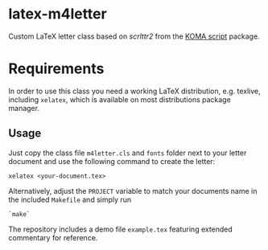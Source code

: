 latex-m4letter
============

Custom LaTeX letter class based on *scrlttr2* from the [KOMA
script](https://komascript.de/) package.

# Requirements

In order to use this class you need a working LaTeX distribution, e.g. texlive,
including `xelatex`, which is available on most distributions package manager.

## Usage

Just copy the class file `m4letter.cls` and `fonts` folder next to your letter
document and use the following command to create the letter:

    xelatex <your-document.tex>

Alternatively, adjust the `PROJECT` variable to match your documents name in
the included `Makefile` and simply run

    `make`

The repository includes a demo file `example.tex` featuring extended commentary
for reference.
